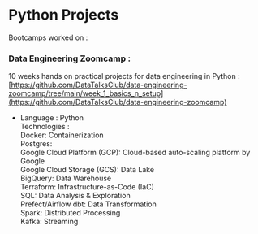 # Python Projects

Bootcamps worked on :  

### Data Engineering Zoomcamp :  

10 weeks hands on practical projects for data engineering in Python :  [https://github.com/DataTalksClub/data-engineering-zoomcamp/tree/main/week_1_basics_n_setup](https://github.com/DataTalksClub/data-engineering-zoomcamp)
- Language : Python  
Technologies :  
Docker: Containerization  
Postgres:  
Google Cloud Platform (GCP): Cloud-based auto-scaling platform by Google  
Google Cloud Storage (GCS): Data Lake  
BigQuery: Data Warehouse  
Terraform: Infrastructure-as-Code (IaC)  
SQL: Data Analysis & Exploration  
Prefect/Airflow
dbt: Data Transformation  
Spark: Distributed Processing  
Kafka: Streaming  
